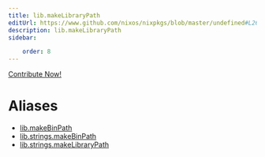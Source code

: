 ```yaml
---
title: lib.makeLibraryPath
editUrl: https://www.github.com/nixos/nixpkgs/blob/master/undefined#L264C5
description: lib.makeLibraryPath
sidebar:

    order: 8
---
```


<a href="https://www.github.com/nixos/nixpkgs/blob/master/undefined#L264C5">Contribute Now!</a>


# Aliases

- [lib.makeBinPath](/nix-doc-comments/reference/lib/lib-makebinpath)
- [lib.strings.makeBinPath](/nix-doc-comments/reference/lib/strings/lib-strings-makebinpath)
- [lib.strings.makeLibraryPath](/nix-doc-comments/reference/lib/strings/lib-strings-makelibrarypath)


